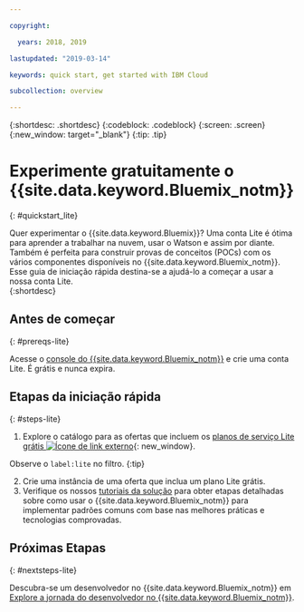 ```yaml
---

copyright:

  years: 2018, 2019

lastupdated: "2019-03-14"

keywords: quick start, get started with IBM Cloud

subcollection: overview

---
```


{:shortdesc: .shortdesc}
{:codeblock: .codeblock}
{:screen: .screen}
{:new_window: target="_blank"}
{:tip: .tip}


# Experimente gratuitamente o {{site.data.keyword.Bluemix_notm}}
{: #quickstart_lite}

Quer experimentar o {{site.data.keyword.Bluemix}}? Uma conta Lite é ótima para aprender a trabalhar na nuvem, usar o Watson e assim por diante. Também é perfeita para construir provas de conceitos (POCs) com os vários componentes disponíveis no {{site.data.keyword.Bluemix_notm}}. Esse
guia de iniciação rápida destina-se a ajudá-lo a começar a usar a nossa conta Lite.  
{:shortdesc}  

## Antes de começar
{: #prereqs-lite}

Acesse o [console do {{site.data.keyword.Bluemix_notm}}](https://{DomainName}) e crie uma conta Lite. É grátis e nunca expira.

## Etapas da iniciação rápida
{: #steps-lite}

1. Explore o catálogo para as ofertas que incluem os [planos de
serviço Lite grátis ![Ícone de link externo](../icons/launch-glyph.svg "Ícone de link externo")](https://{DomainName}/catalog/?search=label:lite){: new_window}.
  
  Observe o `label:lite` no filtro.
  {:tip}

2. Crie uma instância de uma oferta que inclua um plano Lite grátis.
3. Verifique os nossos [tutoriais da solução](/docs/tutorials?topic=solution-tutorials-tutorials) para obter etapas detalhadas sobre como usar o {{site.data.keyword.Bluemix_notm}} para implementar padrões comuns com base nas melhores práticas e tecnologias comprovadas. 


## Próximas Etapas
{: #nextsteps-lite}

Descubra-se um desenvolvedor no {{site.data.keyword.Bluemix_notm}} em [Explore a jornada do desenvolvedor no {{site.data.keyword.Bluemix_notm}}](/docs/overview?topic=overview-dev-journey). 


